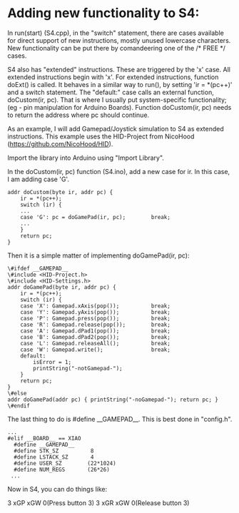 # Adding new functionality to S4:

In run(start) (S4.cpp), in the "switch" statement, there are cases available for direct support of new instructions, mostly unused lowercase characters. New functionality can be put there by comandeering one of the /\* FREE \*/ cases.

S4 also has "extended" instructions. These are triggered by the 'x' case. All extended instructions begin with 'x'. For extended instructions, function doExt() is called. It behaves in a similar way to run(), by setting 'ir = \*(pc++)' and a switch statement. The "default:" case calls an external function, doCustom(ir, pc). That is where I usually put system-specific functionality; (eg - pin manipulation for Arduino Boards). Function doCustom(ir, pc) needs to return the address where pc should continue.

As an example, I will add Gamepad/Joystick simulation to S4 as extended instructions. This example uses the HID-Project from NicoHood (https://github.com/NicoHood/HID).

Import the library into Arduino using "Import Library".

In the doCustom(ir, pc) function (S4.ino), add a new case for ir. In this case, I am adding case 'G'.

```
addr doCustom(byte ir, addr pc) {
    ir = *(pc++);
    switch (ir) {
    ...
    case 'G': pc = doGamePad(ir, pc);        break;
    ...
    }
    return pc;
}
```

Then it is a simple matter of implementing doGamePad(ir, pc):

```
\#ifdef __GAMEPAD__
\#include <HID-Project.h>
\#include <HID-Settings.h>
addr doGamePad(byte ir, addr pc) {
    ir = *(pc++);
    switch (ir) {
    case 'X': Gamepad.xAxis(pop());          break;
    case 'Y': Gamepad.yAxis(pop());          break;
    case 'P': Gamepad.press(pop());          break;
    case 'R': Gamepad.release(pop());        break;
    case 'A': Gamepad.dPad1(pop());          break;
    case 'B': Gamepad.dPad2(pop());          break;
    case 'L': Gamepad.releaseAll();          break;
    case 'W': Gamepad.write();               break;
    default:
        isError = 1;
        printString("-notGamepad-");
    }
    return pc;
}
\#else
addr doGamePad(addr pc) { printString("-noGamepad-"); return pc; }
\#endif
```

The last thing to do is \#define \_\_GAMEPAD\_\_. This is best done in "config.h".

```
...
#elif __BOARD__ == XIAO
  #define __GAMEPAD__
  #define STK_SZ          8
  #define LSTACK_SZ       4
  #define USER_SZ        (22*1024)
  #define NUM_REGS       (26*26)
 ...
```


Now in S4, you can do things like: 

3 xGP xGW  0(Press button 3)
3 xGR xGW  0(Release button 3)
